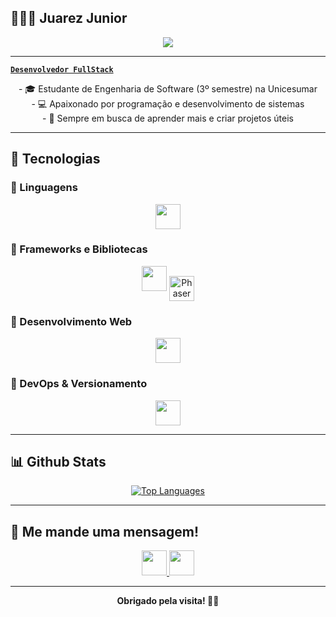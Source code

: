 ## 👨🏻‍💻 Juarez Junior

<p align="center">
  <a href="https://github.com/DenverCoder1/readme-typing-svg">
    <img src="https://readme-typing-svg.herokuapp.com?font=Fira+Code&color=8000FF&size=25&center=true&vCenter=true&width=600&height=100&lines=Olá,+seja+bem-vindo+ao+meu+GitHub!+%F0%9F%92%BB">
  </a>
</p>

---

**[`Desenvolvedor FullStack`](https://www.linkedin.com/in/junindosite)**

<p align="center">
- 🎓 Estudante de Engenharia de Software (3º semestre) na Unicesumar<br/>
- 💻 Apaixonado por programação e desenvolvimento de sistemas<br/>
- 🚀 Sempre em busca de aprender mais e criar projetos úteis
</p>

---

## 🤖 Tecnologias

### 🔹 Linguagens 
<p align="center">
  <img src="https://skillicons.dev/icons?i=c,js,sql" height="40"/>
</p>

### 🔹 Frameworks e Bibliotecas
<p align="center">
  <img src="https://skillicons.dev/icons?i=vue,bootstrap" height="40"/>
  <img src="https://cdn.jsdelivr.net/gh/devicons/devicon/icons/phaser/phaser-original.svg" height="40" alt="Phaser logo" style="vertical-align:middle;" />
</p>

### 🔹 Desenvolvimento Web
<p align="center">
  <img src="https://skillicons.dev/icons?i=html,css" height="40"/>
</p>

### 🔹 DevOps & Versionamento
<p align="center">
  <img src="https://skillicons.dev/icons?i=git,github" height="40"/>
</p>


---

## 📊 Github Stats

<div align="center">
  <a href="https://github.com/junindosite">
    <img src="https://github-readme-stats.vercel.app/api/top-langs/?username=junindosite&layout=compact&hide_progress=false" alt="Top Languages" />
  </a>
</div>

---

## 🤝 Me mande uma mensagem!

<p align="center">
  <a href="mailto:juarezjunin2005@gmail.com">
    <img src="https://skillicons.dev/icons?i=gmail" height="40"/>
  </a>
  <a href="https://www.linkedin.com/in/junindosite">
    <img src="https://skillicons.dev/icons?i=linkedin" height="40"/>
  </a>
</p>

---

<div align="center">
  <b>Obrigado pela visita! 🚀✨</b>
</div>
